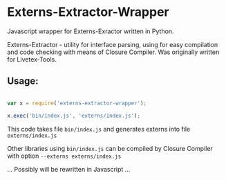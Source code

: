 # Externs-Extractor-Wrapper
 
Javascript wrapper for Externs-Exractor written in Python.
  
  
Externs-Extractor - utility for interface parsing, using for easy compilation and code checking with means of Closure Compiler. Was originally written for Livetex-Tools.

## Usage:

```javascript

var x = require('externs-extractor-wrapper');

x.exec('bin/index.js', 'externs/index.js');

```

This code takes file `bin/index.js` and generates externs into file `externs/index.js`   

Other libraries using `bin/index.js` can be compiled by Closure Compiler with option `--externs externs/index.js` 



... Possibly will be rewritten in Javascript ...
